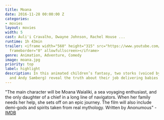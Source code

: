 ```yaml
---
title: Moana
date: 2016-11-28 00:00:00 Z
categories:
- movies
layout: movies
width: 5
cast: Auli'i Cravalho, Dwayne Johnson, Rachel House ...
runtime: 1h 43min
trailer: <iframe width="560" height="315" src="https://www.youtube.com/embed/LKFuXETZUsI"
  frameborder="0" allowfullscreen></iframe>
genre: Animation, Adventure, Comedy
image: moana.jpg
priority: top
label: highlight
description: In this animated children’s fantasy, two storks (voiced by Kelsey Grammer
  and Andy Samberg) reveal the truth about their job delivering babies to new parents.
---
```


"The main character will be Moana Waialiki, a sea voyaging enthusiast, and the only daughter of a chief in a long line of navigators. When her family needs her help, she sets off on an epic journey. The film will also include demi-gods and spirits taken from real mythology. Written by Anonumous" - <a href="http://www.imdb.com/title/tt3521164/?ref_=fn_al_tt_1">IMDB</a>
